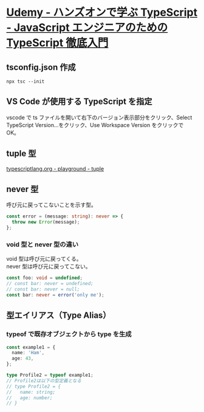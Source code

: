 # [Udemy - ハンズオンで学ぶ TypeScript - JavaScript エンジニアのための TypeScript 徹底入門](https://hitachi-solutionsjp.udemy.com/course/ts-for-js-developers)

## tsconfig.json 作成

`npx tsc --init`

## VS Code が使用する TypeScript を指定

vscode で ts ファイルを開いて右下のバージョン表示部分をクリック、Select TypeScript Version...をクリック、Use Workspace Version をクリックで OK。

## tuple 型

[typescriptlang.org - playground - tuple](https://www.typescriptlang.org/ja/play#example/tuples)

## never 型

呼び元に戻ってこないことを示す型。

```ts
const error = (message: string): never => {
  throw new Error(message);
};
```

### void 型と never 型の違い

void 型は呼び元に戻ってくる。  
never 型は呼び元に戻ってこない。

```ts
const foo: void = undefined;
// const bar: never = undefined;
// const bar: never = null;
const bar: never = error('only me');
```

## 型エイリアス（Type Alias）

### typeof で既存オブジェクトから type を生成

```ts
const example1 = {
  name: 'Ham',
  age: 43,
};

type Profile2 = typeof example1;
// Profile2は以下の型定義となる
// type Profile2 = {
//   name: string;
//   age: number;
// }
```
